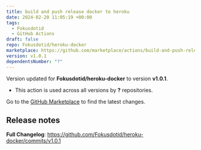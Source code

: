 ```yaml
---
title: build and push release docker to heroku
date: 2024-02-20 11:05:19 +00:00
tags:
  - Fokusdotid
  - GitHub Actions
draft: false
repo: Fokusdotid/heroku-docker
marketplace: https://github.com/marketplace/actions/build-and-push-release-docker-to-heroku
version: v1.0.1
dependentsNumber: "?"
---
```



Version updated for **Fokusdotid/heroku-docker** to version **v1.0.1**.
- This action is used across all versions by **?** repositories.

Go to the [GitHub Marketplace](https://github.com/marketplace/actions/build-and-push-release-docker-to-heroku) to find the latest changes.

## Release notes

**Full Changelog**: https://github.com/Fokusdotid/heroku-docker/commits/v1.0.1
